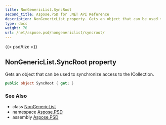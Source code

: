```yaml
---
title: NonGenericList.SyncRoot
second_title: Aspose.PSD for .NET API Reference
description: NonGenericList property. Gets an object that can be used to synchronize access to the ICollection
type: docs
weight: 70
url: /net/aspose.psd/nongenericlist/syncroot/
---
```

{{< psd/tize >}}
## NonGenericList.SyncRoot property

Gets an object that can be used to synchronize access to the ICollection.

```csharp
public object SyncRoot { get; }
```

### See Also

* class [NonGenericList](../)
* namespace [Aspose.PSD](../../nongenericlist/)
* assembly [Aspose.PSD](../../../)


